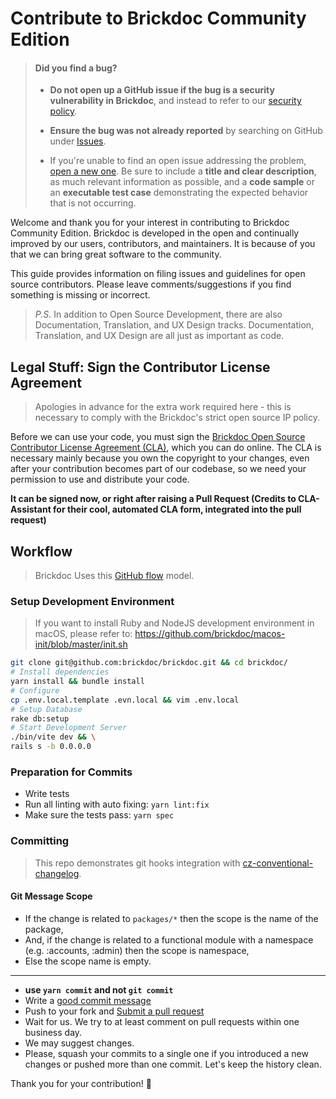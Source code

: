 # Contribute to Brickdoc Community Edition

> #### **Did you find a bug?**
>
> - **Do not open up a GitHub issue if the bug is a security vulnerability in Brickdoc**, and instead to refer to our [security policy](SECURITY.md).
>
> - **Ensure the bug was not already reported** by searching on GitHub under [Issues](https://github.com/brickdoc/brickdoc/issues).
>
> - If you're unable to find an open issue addressing the problem, [open a new one](https://github.com/brickdoc/brickdoc/issues/new). Be sure to include a **title and clear description**, as much relevant information as possible, and a **code sample** or an **executable test case** demonstrating the expected behavior that is not occurring.

Welcome and thank you for your interest in contributing to Brickdoc Community Edition. Brickdoc is developed in the open and continually improved by our users, contributors, and maintainers. It is because of you that we can bring great software to the community.

This guide provides information on filing issues and guidelines for open source contributors. Please leave comments/suggestions if you find something is missing or incorrect.

> _P.S._ In addition to Open Source Development, there are also Documentation, Translation, and UX Design tracks. Documentation, Translation, and UX Design are all just as important as code.

## Legal Stuff: Sign the Contributor License Agreement

> Apologies in advance for the extra work required here - this is necessary to comply with the Brickdoc's strict open source IP policy.

Before we can use your code, you must sign the [Brickdoc Open Source Contributor License Agreement (CLA)](https://cla-assistant.io/brickdoc/brickdoc), which you can do online.
The CLA is necessary mainly because you own the copyright to your changes, even after your contribution becomes part of our codebase, so we need your permission to use and distribute your code.

**It can be signed now, or right after raising a Pull Request (Credits to CLA-Assistant for their cool, automated CLA form, integrated into the pull request)**

## Workflow

> Brickdoc Uses this [GitHub flow](https://guides.github.com/introduction/flow/) model.

### Setup Development Environment

> If you want to install Ruby and NodeJS development environment in macOS, please refer to: https://github.com/brickdoc/macos-init/blob/master/init.sh

```bash
git clone git@github.com:brickdoc/brickdoc.git && cd brickdoc/
# Install dependencies
yarn install && bundle install
# Configure
cp .env.local.template .evn.local && vim .env.local
# Setup Database
rake db:setup
# Start Development Server
./bin/vite dev && \
rails s -b 0.0.0.0
```

### Preparation for Commits

- Write tests
- Run all linting with auto fixing: `yarn lint:fix`
- Make sure the tests pass: `yarn spec`

### Committing

> This repo demonstrates git hooks integration with [cz-conventional-changelog](https://github.com/commitizen/cz-conventional-changelog).

#### Git Message Scope

- If the change is related to `packages/*` then the scope is the name of the package,
- And, if the change is related to a functional module with a namespace (e.g. :accounts, :admin) then the scope is namespace,
- Else the scope name is empty.

---

- **use `yarn commit` and not `git commit`**
- Write a [good commit message](http://tbaggery.com/2008/04/19/a-note-about-git-commit-messages.html)
- Push to your fork and [Submit a pull request](https://github.com/brickdoc/brickdoc/compare/)
- Wait for us. We try to at least comment on pull requests within one business day.
- We may suggest changes.
- Please, squash your commits to a single one if you introduced a new changes or pushed more than
  one commit. Let's keep the history clean.

Thank you for your contribution! :handshake:
